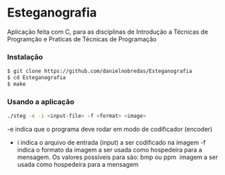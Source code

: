 # Esteganografia

Aplicação feita com C, para as disciplinas de Introdução a Técnicas de Programção e Pratícas de Técnicas de Programação  


### Instalação

```sh
$ git clone https://github.com/danielnobredas/Esteganografia
$ cd Esteganografia
$ make
```
### Usando a aplicação

```sh
./steg -e -i <input-file> -f <format> <image>
```
-e indica que o programa deve rodar em modo de codificador (encoder)
- i <input-file> indica o arquivo de entrada (input) a ser codificado na imagem
-f <format> indica o formato da imagem a ser usada como hospedeira para a mensagem. Os
valores possíveis para <format> são: bmp ou ppm
<image> imagem a ser usada como hospedeira para a mensagem
